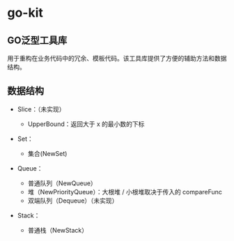# go-kit

## GO泛型工具库

用于重构在业务代码中的冗余、模板代码。该工具库提供了方便的辅助方法和数据结构。

## 数据结构

- Slice：（未实现）
  - UpperBound：返回大于 x 的最小数的下标

- Set：
  - 集合(NewSet)

- Queue：
  - 普通队列（NewQueue）
  - 堆（NewPriorityQueue）：大根堆 / 小根堆取决于传入的 compareFunc
  - 双端队列（Dequeue）（未实现）

- Stack：
  - 普通栈（NewStack）